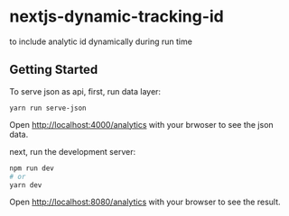 # nextjs-dynamic-tracking-id
to include analytic id dynamically during run time 

## Getting Started

To serve json as api, first, run data layer:

```base
yarn run serve-json
```

Open [http://localhost:4000/analytics](http://localhost:4000/analytics) with your brwoser to see the json data. 

next, run the development server:

```bash
npm run dev
# or
yarn dev
```

Open [http://localhost:8080/analytics](http://localhost:8080/analytics) with your browser to see the result.
